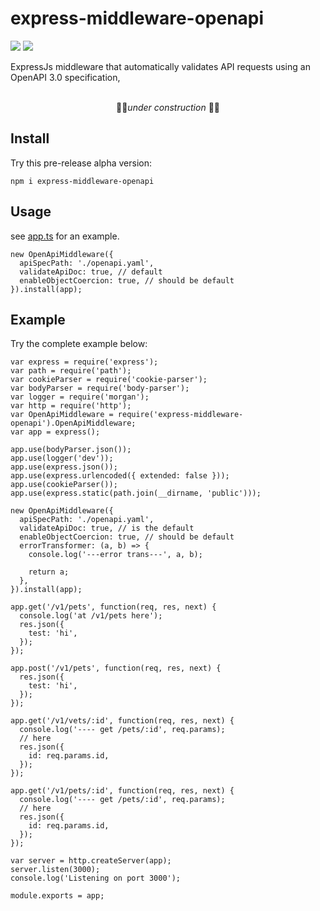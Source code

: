# express-middleware-openapi

![](https://travis-ci.org/cdimascio/express-middleware-openapi.svg?branch=master) ![](https://img.shields.io/badge/license-MIT-blue.svg)

ExpressJs middleware that automatically validates API requests using an OpenAPI 3.0 specification,

<p align="center">
  <br>
🚧👷<i>under construction</i> 🚧👷
</p>

## Install

Try this pre-release alpha version:

```shell
npm i express-middleware-openapi
```

## Usage

see [app.ts](test/app.ts) for an example.

```
new OpenApiMiddleware({
  apiSpecPath: './openapi.yaml',
  validateApiDoc: true, // default
  enableObjectCoercion: true, // should be default
}).install(app);
```

## Example

Try the complete example below:

```
var express = require('express');
var path = require('path');
var cookieParser = require('cookie-parser');
var bodyParser = require('body-parser');
var logger = require('morgan');
var http = require('http');
var OpenApiMiddleware = require('express-middleware-openapi').OpenApiMiddleware;
var app = express();

app.use(bodyParser.json());
app.use(logger('dev'));
app.use(express.json());
app.use(express.urlencoded({ extended: false }));
app.use(cookieParser());
app.use(express.static(path.join(__dirname, 'public')));

new OpenApiMiddleware({
  apiSpecPath: './openapi.yaml',
  validateApiDoc: true, // is the default
  enableObjectCoercion: true, // should be default
  errorTransformer: (a, b) => {
    console.log('---error trans---', a, b);

    return a;
  },
}).install(app);

app.get('/v1/pets', function(req, res, next) {
  console.log('at /v1/pets here');
  res.json({
    test: 'hi',
  });
});

app.post('/v1/pets', function(req, res, next) {
  res.json({
    test: 'hi',
  });
});

app.get('/v1/vets/:id', function(req, res, next) {
  console.log('---- get /pets/:id', req.params);
  // here
  res.json({
    id: req.params.id,
  });
});

app.get('/v1/pets/:id', function(req, res, next) {
  console.log('---- get /pets/:id', req.params);
  // here
  res.json({
    id: req.params.id,
  });
});

var server = http.createServer(app);
server.listen(3000);
console.log('Listening on port 3000');

module.exports = app;
```
